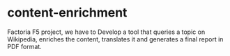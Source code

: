 # content-enrichment
Factoria F5 project, we have to Develop a tool that queries a topic on Wikipedia, enriches the content, translates it and generates a final report in PDF format.
